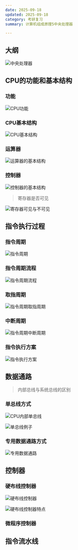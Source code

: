 ```yaml
---
date: 2025-09-18
updated: 2025-09-18
category: 考研复习
summary: 计算机组成原理5中央处理器

---
```


## 大纲

![中央处理器](./../../public/assets/计组/中央处理器.png)



## CPU的功能和基本结构

### 功能

![CPU功能](./../../public/assets/计组/CPU功能.png)

### CPU基本结构

![CPU基本结构](./../../public/assets/计组/CPU基本结构.png)





### 运算器

![运算器的基本结构](./../../public/assets/计组/运算器的基本结构.png)

### 控制器

![控制器的基本结构](./../../public/assets/计组/控制器的基本结构.png)



> 寄存器是否可见

![寄存器可见与不可见](./../../public/assets/计组/寄存器可见与不可见.png)





## 指令执行过程

### 指令周期

![指令周期](./../../public/assets/计组/指令周期.png)

### 指令周期流程

![指令周期流程](./../../public/assets/计组/指令周期流程.png)

### 取指周期

![指令周期取指周期](./../../public/assets/计组/指令周期取指周期.png)

### 中断周期

![指令周期中断周期](./../../public/assets/计组/指令周期中断周期.png)

### 指令执行方案

![指令执行方案](./../../public/assets/计组/指令执行方案.png)





## 数据通路

> 内部总线与系统总线的区别

### 单总线方式

![CPU内部单总线](./../../public/assets/计组/CPU内部单总线.png)



![单总线例子](./../../public/assets/计组/单总线例子.png)

### 专用数据通路方式

![专用数据通路](./../../public/assets/计组/专用数据通路.png)





## 控制器

### 硬布线控制器

![硬布线控制器](./../../public/assets/计组/硬布线控制器.png)

![硬布线控制器特点](./../../public/assets/计组/硬布线控制器特点.png)





### 微程序控制器





## 指令流水线






